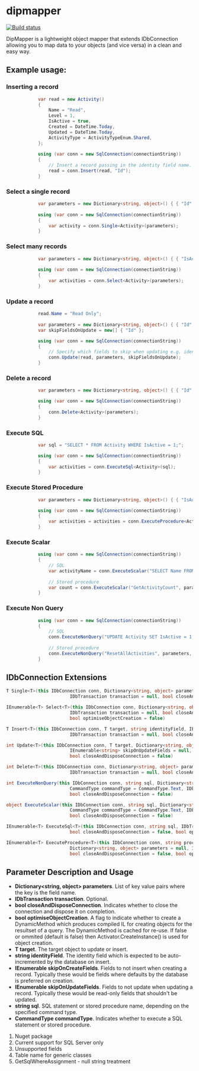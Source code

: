 # dipmapper

[![Build status](https://ci.appveyor.com/api/projects/status/rhnnr0xn7j8i5ayf?svg=true)](https://ci.appveyor.com/project/grantcolley/dipmapper)

DipMapper is a lightweight object mapper that extends IDbConnection allowing you to map data to your objects (and vice versa) in a clean and easy way.

## Example usage:

### Inserting a record
```C#
            var read = new Activity()
            {
                Name = "Read",
                Level = 1,
                IsActive = true,
                Created = DateTime.Today,
                Updated = DateTime.Today,
                ActivityType = ActivityTypeEnum.Shared,
            };
                
            using (var conn = new SqlConnection(connectionString))
            {
                // Insert a record passing in the identity field name.
                read = conn.Insert(read, "Id");
            }
```

### Select a single record
```C#
            var parameters = new Dictionary<string, object>() { { "Id", 123 } };
            
            using (var conn = new SqlConnection(connectionString))
            {
                var activity = conn.Single<Activity>(parameters);
            }
```

### Select many records
```C#
            var parameters = new Dictionary<string, object>() { { "IsActive", true } };
            
            using (var conn = new SqlConnection(connectionString))
            {
                var activities = conn.Select<Activity>(parameters);
            }
```

### Update a record
```C#
            read.Name = "Read Only";
            
            var parameters = new Dictionary<string, object>() { { "Id", 123 } };
            var skipFieldsOnUpdate = new[] { "Id" };

            using (var conn = new SqlConnection(connectionString))
            {
                // Specify which fields to skip when updating e.g. identity columns.
                conn.Update(read, parameters, skipFieldsOnUpdate);
            }
```

### Delete a record
```C#
            var parameters = new Dictionary<string, object>() { { "Id", 123 } };

            using (var conn = new SqlConnection(connectionString))
            {
                conn.Delete<Activity>(parameters);
            }
```

### Execute SQL
```C#
            var sql = "SELECT * FROM Activity WHERE IsActive = 1;";

            using (var conn = new SqlConnection(connectionString))
            {
                var activities = conn.ExecuteSql<Activity>(sql);
            }
```

### Execute Stored Procedure
```C#
            var parameters = new Dictionary<string, object>() { { "IsActive", true } };

            using (var conn = new SqlConnection(connectionString))
            {
                var activities = activities = conn.ExecuteProcedure<Activity>("GetActivities", parameters);
            }
```

### Execute Scalar
```C#
            using (var conn = new SqlConnection(connectionString))
            {
                // SQL
                var activityName = conn.ExecuteScalar("SELECT Name FROM Activity WHERE Id = 123");
                
                // Stored procedure
                var count = conn.ExecuteScalar("GetActivityCount", parameters, CommandType.StoredProcedure);
            }
```

### Execute Non Query
```C#
            using (var conn = new SqlConnection(connectionString))
            {
                // SQL
                conn.ExecuteNonQuery("UPDATE Activity SET IsActive = 1;");
                
                // Stored procedure
                conn.ExecuteNonQuery("ResetAllActivities", parameters, CommandType.StoredProcedure);
            }
```

## IDbConnection Extensions
```C# 
T Single<T>(this IDbConnection conn, Dictionary<string, object> parameters = null, 
                        IDbTransaction transaction = null, bool closeAndDisposeConnection = false)
```

```C#
IEnumerable<T> Select<T>(this IDbConnection conn, Dictionary<string, object> parameters = null, 
                        IDbTransaction transaction = null, bool closeAndDisposeConnection = false,
                        bool optimiseObjectCreation = false)
```

```C#
T Insert<T>(this IDbConnection conn, T target, string identityField, IEnumerable<string> skipOnCreateFields = null, 
                        IDbTransaction transaction = null, bool closeAndDisposeConnection = false)
```

```C#
int Update<T>(this IDbConnection conn, T target, Dictionary<string, object> parameters = null, 
                        IEnumerable<string> skipOnUpdateFields = null, IDbTransaction transaction = null, 
                        bool closeAndDisposeConnection = false)
```

```C#
int Delete<T>(this IDbConnection conn, Dictionary<string, object> parameters = null, 
                        IDbTransaction transaction = null, bool closeAndDisposeConnection = false)
```

```C#
int ExecuteNonQuery(this IDbConnection conn, string sql, Dictionary<string, object> parameters = null, 
                        CommandType commandType = CommandType.Text, IDbTransaction transaction = null, 
                        bool closeAndDisposeConnection = false)
```

```C#
object ExecuteScalar(this IDbConnection conn, string sql, Dictionary<string, object> parameters = null, 
                        CommandType commandType = CommandType.Text, IDbTransaction transaction = null, 
                        bool closeAndDisposeConnection = false)
```

```C#
IEnumerable<T> ExecuteSql<T>(this IDbConnection conn, string sql, IDbTransaction transaction = null, 
                        bool closeAndDisposeConnection = false, bool optimiseObjectCreation = false)
```

```C#
IEnumerable<T> ExecuteProcedure<T>(this IDbConnection conn, string procedureName, 
                        Dictionary<string, object> parameters = null, IDbTransaction transaction = null, 
                        bool closeAndDisposeConnection = false, bool optimiseObjectCreation = false)
```

## Parameter Description and Usage
- **Dictionary\<string, object> parameters**. List of key value pairs where the key is the field name.  
- **IDbTransaction transaction**. Optional.
- **bool closeAndDisposeConnection**. Indicates whether to close the connection and dispose it on completion.
- **bool optimiseObjectCreation**. A flag to indicate whether to create a DynamicMethod which produces compiled IL for creating objects for the resultset of a query. The DynamicMethod is cached for re-use. If false or ommited (default is false) then Activator.CreateInstance<T>() is used for object creation. 
- **T target**. The target object to update or insert.
- **string identityField**. The identity field which is expected to be auto-incremented by the database on insert. 
- **IEnumerable<string> skipOnCreateFields**. Fields to not insert when creating a record. Typically these would be fields where defaults by the database is preferred on creation.
- **IEnumerable<string> skipOnUpdateFields**. Fields to not update when updating a record. Typically these would be read-only fields that shouldn't be updated.
- **string sql**. SQL statement or stored procedure name, depending on the specified command type.
- **CommandType commandType**. Indicates whether to execute a SQL statement or stored procedure.


1. Nuget package
3. Current support for SQL Server only
4. Unsupported fields
5. Table name for generic classes
6. GetSqlWhereAssignment - null string treatment
        
